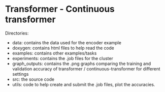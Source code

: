 # Transformer - Continuous transformer

Directories:
- data: contains the data used for the encoder example
- doxygen: contains html files to help read the code
- examples: contains other examples/tasks
- experiments: contains the .job files for the cluster
- graph_outputs: contains the .png graphs comparing the training and validation accuracy of transformer / continuous-transformer for different settings
- src: the source code 
- utils: code to help create and submit the .job files, plot the accuracies. 